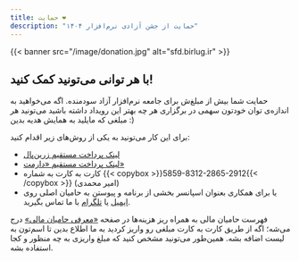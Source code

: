 ```yaml
---
title: حمایت ❤️
description: "حمایت از جشن آزادی نرم‌افزار ۱۴۰۴"
---
```


{{< banner src="/image/donation.jpg" alt="sfd.birlug.ir" >}}

## با هر توانی می‌تونید کمک کنید!
حمایت شما بیش از مبلغ‌ش برای جامعه نرم‌افزار آزاد سودمنده. اگه می‌خواهید به اندازه‌ی توان خودتون سهمی در برگزاری هر چه بهتر این رویداد داشته باشید می‌تونید هر مبلغی که مایلید به همایش هدیه بدین :)

برای این کار می‌تونید به یکی از روش‌های زیر اقدام کنید:
- [لینک پرداخت مستقیم زرین‌پال](https://zarinp.al/birlug)
- [لینک پرداخت مستقیم «دارمت»](https://daramet.com/birlug)
- کارت به کارت به شماره {{< copybox >}}5859-8312-2865-2912{{< /copybox >}} (امیر محمدی)
- یا برای همکاری بعنوان اسپانسر بخشی از برنامه و پیوستن به حامیان اصلی روی [ایمیل](mailto:birjandlug@proton.me) یا [تلگرام](https://t.me/birlug) با ما تماس بگیرید.

فهرست حامیان مالی به همراه ریز هزینه‌ها در صفحه [«معرفی حامیان مالی»](/sponsors) درج می‌شه؛ اگه از طریق کارت به کارت مبلغی رو واریز کردید به ما اطلاع بدین تا اسم‌تون به لیست  اضافه بشه. همین‌طور می‌تونید مشخص کنید که مبلغ واریزی به چه منظور و کجا استفاده بشه. 
